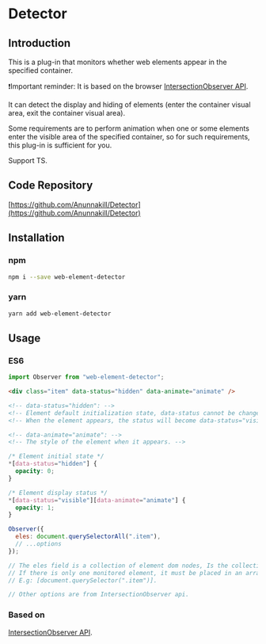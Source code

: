 # Detector

## Introduction

This is a plug-in that monitors whether web elements appear in the specified container.

❗️Important reminder: It is based on the browser [IntersectionObserver API](https://developer.mozilla.org/zh-CN/docs/Web/API/Intersection_Observer_API).

It can detect the display and hiding of elements (enter the container visual area, exit the container visual area).

Some requirements are to perform animation when one or some elements enter the visible area of the specified container, so for such requirements, this plug-in is sufficient for you.

Support TS.

## Code Repository

[https://github.com/Anunnakill/Detector](https://github.com/Anunnakill/Detector)

## Installation

### npm

```bash
npm i --save web-element-detector
```

### yarn

```bash
yarn add web-element-detector
```

## Usage

### ES6

```javascript
import Observer from "web-element-detector";
```

```html
<div class="item" data-status="hidden" data-animate="animate" />

<!-- data-status="hidden": -->
<!-- Element default initialization state, data-status cannot be changed, hidden can.-->
<!-- When the element appears, the status will become data-status="visible". -->

<!-- data-animate="animate": -->
<!-- The style of the element when it appears. -->
```

```css
/* Element initial state */
*[data-status="hidden"] {
  opacity: 0;
}

/* Element display status */
*[data-status="visible"][data-animate="animate"] {
  opacity: 1;
}
```

```javascript
Observer({
  eles: document.querySelectorAll(".item"),
  // ...options
});

// The eles field is a collection of element dom nodes, Is the collection of elements to be monitored.
// If there is only one monitored element, it must be placed in an array.
// E.g: [document.querySelector(".item")].

// Other options are from IntersectionObserver api.
```

### Based on

[IntersectionObserver API](https://developer.mozilla.org/zh-CN/docs/Web/API/Intersection_Observer_API).
